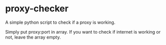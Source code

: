proxy-checker
=============
A simple python script to check if a proxy is working.

Simply put proxy:port in array. If you want to check if internet is working or not, leave the array empty.
